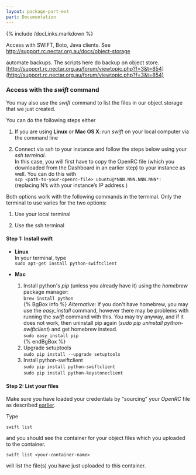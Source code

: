 ```yaml
---
layout: package-part-ext
part: Documentation
---
```

{% include /docLinks.markdown %}


Access with SWIFT, Boto, Java clients. See http://support.rc.nectar.org.au/docs/object-storage


automate backups. The scripts here do backup on object store. [http://support.rc.nectar.org.au/forum/viewtopic.php?f=3&t=854](http://support.rc.nectar.org.au/forum/viewtopic.php?f=3&t=854)

 
### Access with the *swift* command

You may also use the *swift* command to list the files in our object storage that we just created.

You can do the following steps either 

1. If you are using **Linux** or **Mac OS X**: run *swift* on your local computer via the command line

2. Connect via ssh to your instance and follow the steps below using your *ssh terminal*.     
    In this case, you will first have to copy the OpenRC file (which you downloaded from the Dashboard in an earlier step) to your instance as well. You can do this with    
    ```scp <path-to-your-openrc-file> ubuntu@*NNN.NNN.NNN.NNN*:```    
    (replacing N’s with your instance’s IP address.)

Both options work with the following commands in the terminal. Only the terminal to  use varies for the two options: 

1. Use your local terminal

2. Use the ssh terminal

#### Step 1: Install swift

* **Linux**    
    In your terminal, type    
    ```sudo apt-get install python-swiftclient```

* **Mac**    
    1. Install python's *pip* (unless you already have it) using the *homebrew* package manager:    
        ```brew install python```    
        {% BgBox info %}  *Alternative:* If you don't have homebrew, you may use the *easy_install* command, however there may be problems with running the *swift* command with this. You may try anyway, and if it does not work, then uninstall pip again (*sudo pip uninstall python-swiftclient*) and get homebrew instead.    
        ```sudo easy_install pip```    
        {% endBgBox %}
    2. Upgrade setuptools    
    ```sudo pip install --upgrade setuptools```    
    3. Install python-swiftclient    
    ```sudo pip install python-swiftclient```    
    ```sudo pip install python-keystoneclient```

#### Step 2: List your files

Make sure you have loaded your credentials by "sourcing" your *OpenRC* file as described [earlier](openstackClients.html).

Type

```swift list```

and you should see the container for your object files which you uploaded to the container.

```swift list <your-container-name>```

will list the file(s) you have just uploaded to this container.




